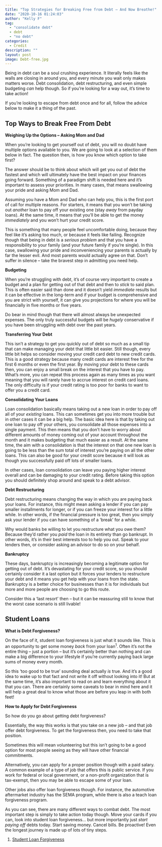 ```yaml
---
title: "Top Strategies for Breaking Free from Debt – And Now Breathe!"
date: "2020-10-16 01:24:03"
author: "Kelly F"
tag:
  - "consolidate debt"
  - debt
  - "no debt"
categories:
  - Credit
description: ""
layout: post
image: Debt-free.jpg
---
```


Being in debt can be a soul crushing experience. It literally feels like the walls are closing in around you, and every minute you wait only makes matters worse. Debt consolidation, debt restructuring, and even simple budgeting _can_ help though. So if you’re looking for a way out, it’s time to take action!

If you’re looking to escape from debt once and for all, follow the advice below to make it a thing of the past.

## Top Ways to Break Free From Debt

**Weighing Up the Options – Asking Mom and Dad**

When you’re looking to get yourself out of debt, you will no doubt have multiple options available to you. We are going to look at a selection of them below in fact. The question then, is how you know which option to take first?

The answer should be to think about which will get you out of debt the fastest and which will ultimately have the best impact on your finances going forward. Something of a paradigm shift is needed here and it’s important to assess your priorities. In many cases, that means swallowing your pride and asking Mom and Dad.

Assuming you have a Mom and Dad who can help you, this is the first port of call for multiple reasons. For starters, it means that you won’t be taking out _another_ loan to pay off your existing one (stay _away_ from payday loans). At the same time, it means that you’ll be able to get the money _immediately_ and you won’t hurt your credit score.

This is something that many people feel uncomfortable doing, because they feel like it’s asking too much, or because it feels like failing. Recognize though that being in debt is a _serious problem_ and that you have a responsibility to your family (and your future family if you’re single). In this case, swallowing your pride and inconveniencing your parents is actually by far the lesser evil. And most parents would actually agree on that. Don’t suffer in silence – take the bravest step in admitting you need help.

**Budgeting**

When you’re struggling with debt, it’s of course very important to create a budget and a plan for getting out of that debt and then to _stick_ to said plan. This is often easier said than done and it doesn’t yield _immediate_ results but it can be effective in the long-term and if your budget is comprehensive and you are strict with yourself, it can give you projections for where you will be financially in five months or five years.

Do bear in mind though that there will almost always be unexpected expenses. The only truly successful budgets will be _hugely_ conservative if you have been struggling with debt over the past years.

**Transferring Your Debt**

This isn’t a strategy to get you quickly out of debt so much as a small tip that can make managing your debt that little bit easier. Still though, every little bit helps so consider moving your credit card debt to new credit cards. This is a good strategy because many credit cards are interest free for the first 6 months or even the first year. By moving your debt to these cards then, you can enjoy a small break on the interest that you have to pay. What’s more, you can repeat this process again as many times as you want meaning that you will rarely have to accrue interest on credit card loans. The only difficulty is if your credit rating is too poor for banks to want to offer you a credit card.

**Consolidating Your Loans**

Loan consolidation basically means taking out a new loan in order to pay off all of your _existing_ loans. This can sometimes get you into more trouble but in other cases it can be a big help. The basic idea here is that by taking out one loan to pay off your others, you consolidate all those expenses into a single payment. This then means that you don’t have to worry about different amounts of money coming out of your account throughout the month and it makes budgeting that much easier as a result. At the same time, the aim with a consolidation is that the interest on that one new loan is going to be less than the sum total of interest you’re paying on all the other loans. This can also be good for your credit score because it will look as though you successfully paid off lots of smaller loans.

In other cases, loan consolidation can leave you paying higher interest overall and can be damaging to your credit rating. Before taking this option you should definitely shop around and speak to a debt advisor.

**Debt Restructuring**

Debt restructuring means changing the way in which you are paying back your loans. For instance, this might mean asking a lender if you can pay smaller installments for longer, or if you can freeze your interest for a little while. In other words, if the financial pressure is too great, then you simply ask your lender if you can have something of a ‘break’ for a while.

Why would banks be willing to let you restructure what you owe them? Because they’d rather you _paid_ the loan in its entirety than go bankrupt. In other words, it’s in their best interests too to help you out. Speak to your lenders then, or consider asking an advisor to do so on your behalf.

**Bankruptcy**

These days, bankruptcy is increasingly becoming a legitimate option for getting out of debt. It’s devastating for your credit score, so you should certainly consider it a last option but it forces your lenders to restructure your debt and it means you get help with your loans from the state. Bankruptcy is a better choice for businesses than it is for individuals but more and more people are choosing to go this route.

Consider this a ‘last resort’ then – but it can be reassuring still to know that the worst case scenario is still livable!

## Student Loans

**What is Debt Forgiveness?**

On the face of it, student loan forgiveness is just what it sounds like. This is an opportunity to get some money _back_ from your loan<sup>1</sup>. Often it’s not the entire thing – just a portion – but it’s certainly better than nothing and can make a big difference to your lifestyle if you’re currently paying back large sums of money every month.

So this ‘too good to be true’ sounding deal actually _is_ true. And it’s a good idea to wake up to that fact and not write it off without looking into it! But at the same time, it’s also important to read on and learn everything about it that you can. There are certainly some caveats to bear in mind here and it will help a great deal to know what those are before you leap in with both feet!

**How to Apply for Debt Forgiveness**

So how do you go about getting debt forgiveness?

Essentially, the way this works is that you take on a new job – and that job offer debt forgiveness. To get the forgiveness then, you need to take that position.

Sometimes this will mean volunteering but this isn’t going to be a good option for most people seeing as they will have other financial commitments.

Alternatively, you can apply for a proper position though with a paid salary. A common example of a type of job that offers this is public service. If you work for federal or local government, or a non-profit organization that is tax-exempt, then you may be able to escape some of your loan.

Other jobs also offer loan forgiveness though. For instance, the automotive aftermarket industry has the SEMA program, while there is also a teach loan forgiveness program.

As you can see, there are many different ways to combat debt. The most important step is simply to take action today though. Move your cards if you can, look into student loan forgiveness… but more importantly just _start paying off_ debts today. Start saving money. Cancel bills. Be proactive! Even the longest journey is made up of lots of tiny steps.

1. [Student Loan Forgiveness](https://studentaid.gov/manage-loans/forgiveness-cancellation)
